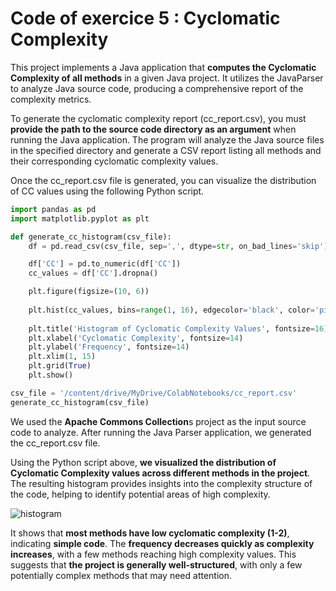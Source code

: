 # Code of exercice 5 : Cyclomatic Complexity

This project implements a Java application that **computes the Cyclomatic Complexity of all methods** in a given Java project. It utilizes the JavaParser to analyze Java source code, producing a comprehensive report of the complexity metrics.

To generate the cyclomatic complexity report (cc_report.csv), you must **provide the path to the source code directory as an argument** when running the Java application. The program will analyze the Java source files in the specified directory and generate a CSV report listing all methods and their corresponding cyclomatic complexity values.

Once the cc_report.csv file is generated, you can visualize the distribution of CC values using the following Python script.


```python
import pandas as pd
import matplotlib.pyplot as plt

def generate_cc_histogram(csv_file):
    df = pd.read_csv(csv_file, sep=',', dtype=str, on_bad_lines='skip')

    df['CC'] = pd.to_numeric(df['CC'])
    cc_values = df['CC'].dropna()

    plt.figure(figsize=(10, 6))
    
    plt.hist(cc_values, bins=range(1, 16), edgecolor='black', color='pink', alpha=0.7)  
    
    plt.title('Histogram of Cyclomatic Complexity Values', fontsize=16)
    plt.xlabel('Cyclomatic Complexity', fontsize=14)
    plt.ylabel('Frequency', fontsize=14)
    plt.xlim(1, 15)
    plt.grid(True)
    plt.show()

csv_file = '/content/drive/MyDrive/ColabNotebooks/cc_report.csv'  
generate_cc_histogram(csv_file)
```

We used the **Apache Commons Collection**s project as the input source code to analyze. After running the Java Parser application, we generated the cc_report.csv file.

Using the Python script above, **we visualized the distribution of Cyclomatic Complexity values across different methods in the project**. The resulting histogram provides insights into the complexity structure of the code, helping to identify potential areas of high complexity.

![histogram](https://github.com/user-attachments/assets/5c2f93f1-5596-4c32-8fb7-eede06eda45e)

It shows that **most methods have low cyclomatic complexity (1-2)**, indicating **simple code**. The **frequency decreases quickly as complexity increases**, with a few methods reaching high complexity values. This suggests that **the project is generally well-structured**, with only a few potentially complex methods that may need attention.
